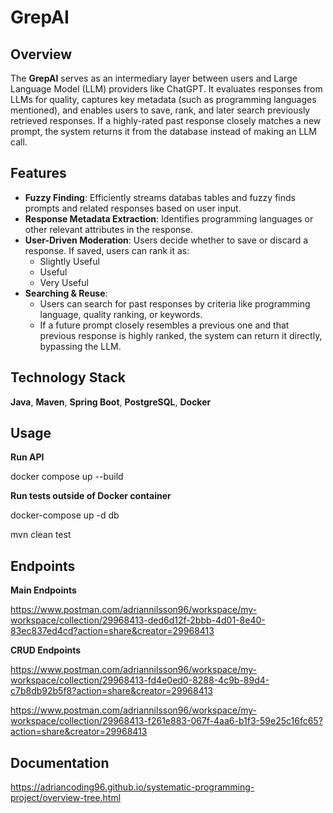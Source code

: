 # GrepAI

## Overview

The **GrepAI** serves as an intermediary layer between users and Large Language Model (LLM) providers like ChatGPT. It evaluates responses from LLMs for quality, captures key metadata (such as programming languages mentioned), and enables users to save, rank, and later search previously retrieved responses. If a highly-rated past response closely matches a new prompt, the system returns it from the database instead of making an LLM call.

## Features

- **Fuzzy Finding**: Efficiently streams databas tables and fuzzy finds prompts and related responses based on user input.  
- **Response Metadata Extraction**: Identifies programming languages or other relevant attributes in the response.  
- **User-Driven Moderation**: Users decide whether to save or discard a response. If saved, users can rank it as:
  - Slightly Useful
  - Useful
  - Very Useful
- **Searching & Reuse**: 
  - Users can search for past responses by criteria like programming language, quality ranking, or keywords.  
  - If a future prompt closely resembles a previous one and that previous response is highly ranked, the system can return it directly, bypassing the LLM.

## Technology Stack

**Java**, **Maven**, **Spring Boot**, **PostgreSQL**, **Docker**

## Usage

**Run API**

docker compose up --build

**Run tests outside of Docker container**

docker-compose up -d db

mvn clean test

## Endpoints

**Main Endpoints**

https://www.postman.com/adriannilsson96/workspace/my-workspace/collection/29968413-ded6d12f-2bbb-4d01-8e40-83ec837ed4cd?action=share&creator=29968413

**CRUD Endpoints**

https://www.postman.com/adriannilsson96/workspace/my-workspace/collection/29968413-fd4e0ed0-8288-4c9b-89d4-c7b8db92b5f8?action=share&creator=29968413

https://www.postman.com/adriannilsson96/workspace/my-workspace/collection/29968413-f261e883-067f-4aa6-b1f3-59e25c16fc65?action=share&creator=29968413

## Documentation
https://adriancoding96.github.io/systematic-programming-project/overview-tree.html
